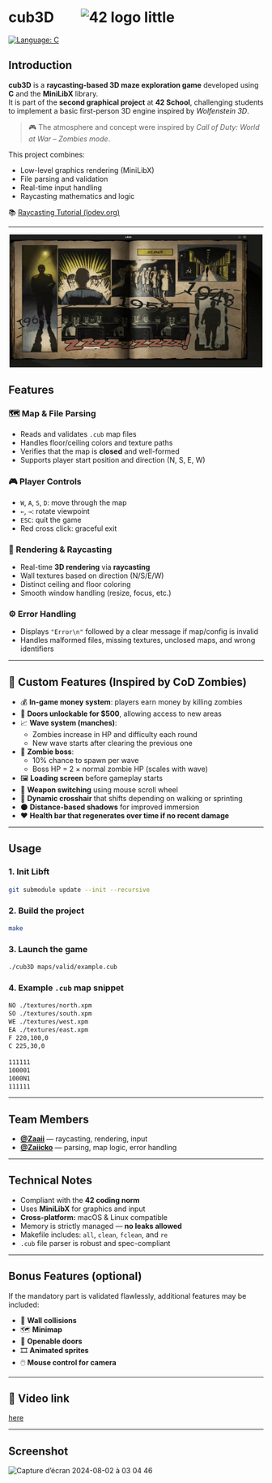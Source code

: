 # cub3D  &nbsp;&nbsp;&nbsp;&nbsp;&nbsp;&nbsp; ![42 logo little](https://github.com/user-attachments/assets/4cecf5b8-a28e-49c5-a4b1-2030e571a0b3)

[![Language: C](https://img.shields.io/badge/Language-C-blue.svg)](https://en.wikipedia.org/wiki/C_(programming_language))

## Introduction

**cub3D** is a **raycasting-based 3D maze exploration game** developed using **C** and the **MiniLibX** library.  
It is part of the **second graphical project** at **42 School**, challenging students to implement a basic first-person 3D engine inspired by *Wolfenstein 3D*.

> 🎮 The atmosphere and concept were inspired by *Call of Duty: World at War – Zombies mode*.

This project combines:
- Low-level graphics rendering (MiniLibX)
- File parsing and validation
- Real-time input handling
- Raycasting mathematics and logic

📚 [Raycasting Tutorial (lodev.org)](https://lodev.org/cgtutor/raycasting.html)

---
<p align="center">
  <a href="https://www.youtube.com/watch?v=VtuF6C7RSM8" target="_blank">
    <img src="game_gif.gif" width="500"/>
  </a>
</p>

## Features

### 🗺️ Map & File Parsing
- Reads and validates `.cub` map files
- Handles floor/ceiling colors and texture paths
- Verifies that the map is **closed** and well-formed
- Supports player start position and direction (N, S, E, W)

### 🎮 Player Controls
- `W`, `A`, `S`, `D`: move through the map
- `←`, `→`: rotate viewpoint
- `ESC`: quit the game
- Red cross click: graceful exit

### 🧱 Rendering & Raycasting
- Real-time **3D rendering** via **raycasting**
- Wall textures based on direction (N/S/E/W)
- Distinct ceiling and floor coloring
- Smooth window handling (resize, focus, etc.)

### ⚙️ Error Handling
- Displays `"Error\n"` followed by a clear message if map/config is invalid
- Handles malformed files, missing textures, unclosed maps, and wrong identifiers

---

## 🔫 Custom Features (Inspired by CoD Zombies)

- 💰 **In-game money system**: players earn money by killing zombies  
- 🚪 **Doors unlockable for $500**, allowing access to new areas  
- 📈 **Wave system (manches)**:
  - Zombies increase in HP and difficulty each round
  - New wave starts after clearing the previous one
- 👹 **Zombie boss**:
  - 10% chance to spawn per wave
  - Boss HP = 2 × normal zombie HP (scales with wave)
- 🖼️ **Loading screen** before gameplay starts  
- 🔁 **Weapon switching** using mouse scroll wheel  
- 🎯 **Dynamic crosshair** that shifts depending on walking or sprinting  
- 🌑 **Distance-based shadows** for improved immersion
- ❤️ **Health bar that regenerates over time if no recent damage**

---

## Usage

### 1. Init Libft

```bash
git submodule update --init --recursive
```

### 2. Build the project

```bash
make
```

### 3. Launch the game

```bash
./cub3D maps/valid/example.cub
```

### 4. Example `.cub` map snippet

```
NO ./textures/north.xpm
SO ./textures/south.xpm
WE ./textures/west.xpm
EA ./textures/east.xpm
F 220,100,0
C 225,30,0

111111
100001
1000N1
111111
```

---

## Team Members

- [**@Zaaii**](https://github.com/Zaaii77) — raycasting, rendering, input
- [**@Zaiicko**](https://github.com/Zaiicko) — parsing, map logic, error handling

---

## Technical Notes

- Compliant with the **42 coding norm**
- Uses **MiniLibX** for graphics and input
- **Cross-platform:** macOS & Linux compatible
- Memory is strictly managed — **no leaks allowed**
- Makefile includes: `all`, `clean`, `fclean`, and `re`
- `.cub` file parser is robust and spec-compliant

---

## Bonus Features (optional)

If the mandatory part is validated flawlessly, additional features may be included:

- 🧱 **Wall collisions**
- 🗺️ **Minimap**
- 🚪 **Openable doors**
- 🎞️ **Animated sprites**
- 🖱️ **Mouse control for camera**

---

## 🎥 Video link

<a href="https://www.youtube.com/watch?v=dQw4w9WgXcQ" target="_blank">here</a>

---

## Screenshot

<img width="214" height="188" alt="Capture d’écran 2024-08-02 à 03 04 46" src="https://github.com/user-attachments/assets/cc961eec-0b1a-42b1-b505-01172c95cea6" />
